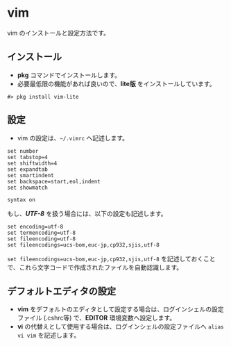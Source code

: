 vim
===
vim のインストールと設定方法です。

インストール
---
- **pkg** コマンドでインストールします。
- 必要最低限の機能があれば良いので、**lite版** をインストールしています。

```
#> pkg install vim-lite
```

設定
---
- vim の設定は、`~/.vimrc` へ記述します。

```
set number
set tabstop=4
set shiftwidth=4
set expandtab
set smartindent
set backspace=start,eol,indent
set showmatch

syntax on
```

もし、***UTF-8*** を扱う場合には、以下の設定も記述します。

```
set encoding=utf-8
set termencoding=utf-8
set fileencoding=utf-8
set fileencodings=ucs-bom,euc-jp,cp932,sjis,utf-8
```

`set fileencodings=ucs-bom,euc-jp,cp932,sjis,utf-8` を記述しておくことで、これら文字コードで作成されたファイルを自動認識します。

デフォルトエディタの設定
---
- **vim** をデフォルトのエディタとして設定する場合は、ログインシェルの設定ファイル (.cshrc等) で、**EDITOR** 環境変数へ設定します。
- **vi** の代替えとして使用する場合は、ログインシェルの設定ファイルへ `alias vi vim` を記述します。
